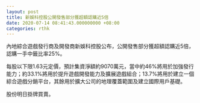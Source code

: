 ```yaml
---
layout: post
title: 新娛科控股公開發售部分獲超額認購近5倍
date: 2020-07-14 08:41:43.000000000 +08:00
categories: rthk
---
```


內地綜合遊戲發行商及開發商新娛科控股公布，公開發售部分獲超額認購近5倍，認購一手中籤比率25%。

每股以下限1.63元定價，預計集資淨額約9070萬元，當中約46%將用於加強發行能力；約33.1%將用於提升遊戲開發能力及擴展遊戲組合；13.7%將用於建立一個綜合遊戲分銷平台，其餘用於擴大公司的地理覆蓋範圍及建立國際用戶基礎。

股份明日掛牌買賣。
